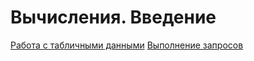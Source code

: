 # Вычисления. Введение

[Работа с табличными данными](dataTable.md)
[Выполнение запросов](queryBuilder.md)